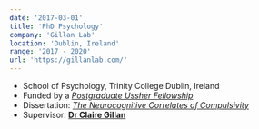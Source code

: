 ```yaml
---
date: '2017-03-01'
title: 'PhD Psychology'
company: 'Gillan Lab'
location: 'Dublin, Ireland'
range: '2017 - 2020'
url: 'https://gillanlab.com/'
---
```


- School of Psychology, Trinity College Dublin, Ireland
- Funded by a _[Postgraduate Ussher Fellowship](https://www.tcd.ie/study/postgraduate/scholarships-funding/irish-eu/usher.php)_
- Dissertation: _[The Neurocognitive Correlates of Compulsivity](/files/SeowXingFangTricia_theNeurocognitiveCorrelatesofCompulsivity.pdf)_
- Supervisor: **[Dr Claire Gillan](https://gillanlab.com/)**
